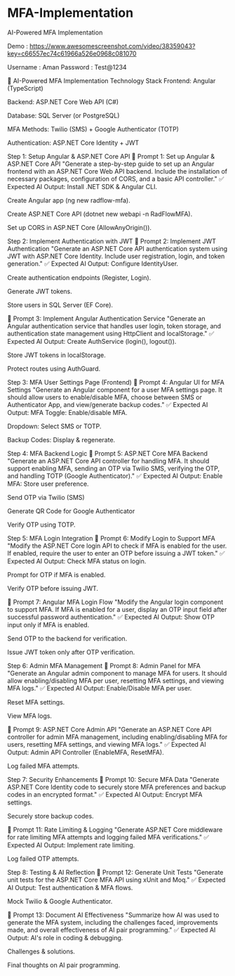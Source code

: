 # MFA-Implementation
AI-Powered MFA Implementation

Demo : https://www.awesomescreenshot.com/video/38359043?key=c66557ec74c61966a526e0968c081070

Username : Aman
Password : Test@1234

🚀 AI-Powered MFA Implementation
Technology Stack
Frontend: Angular (TypeScript)


Backend: ASP.NET Core Web API (C#)


Database: SQL Server (or PostgreSQL)


MFA Methods: Twilio (SMS) + Google Authenticator (TOTP)


Authentication: ASP.NET Core Identity + JWT



Step 1: Setup Angular & ASP.NET Core API
📌 Prompt 1: Set up Angular & ASP.NET Core API
"Generate a step-by-step guide to set up an Angular frontend with an ASP.NET Core Web API backend. Include the installation of necessary packages, configuration of CORS, and a basic API controller."
✅ Expected AI Output:
Install .NET SDK & Angular CLI.


Create Angular app (ng new radflow-mfa).


Create ASP.NET Core API (dotnet new webapi -n RadFlowMFA).


Set up CORS in ASP.NET Core (AllowAnyOrigin()).



Step 2: Implement Authentication with JWT
📌 Prompt 2: Implement JWT Authentication
"Generate an ASP.NET Core API authentication system using JWT with ASP.NET Core Identity. Include user registration, login, and token generation."
✅ Expected AI Output:
Configure IdentityUser.


Create authentication endpoints (Register, Login).


Generate JWT tokens.


Store users in SQL Server (EF Core).


📌 Prompt 3: Implement Angular Authentication Service
"Generate an Angular authentication service that handles user login, token storage, and authentication state management using HttpClient and localStorage."
✅ Expected AI Output:
Create AuthService (login(), logout()).


Store JWT tokens in localStorage.


Protect routes using AuthGuard.



Step 3: MFA User Settings Page (Frontend)
📌 Prompt 4: Angular UI for MFA Settings
"Generate an Angular component for a user MFA settings page. It should allow users to enable/disable MFA, choose between SMS or Authenticator App, and view/generate backup codes."
✅ Expected AI Output:
MFA Toggle: Enable/disable MFA.


Dropdown: Select SMS or TOTP.


Backup Codes: Display & regenerate.



Step 4: MFA Backend Logic
📌 Prompt 5: ASP.NET Core MFA Backend
"Generate an ASP.NET Core API controller for handling MFA. It should support enabling MFA, sending an OTP via Twilio SMS, verifying the OTP, and handling TOTP (Google Authenticator)."
✅ Expected AI Output:
Enable MFA: Store user preference.


Send OTP via Twilio (SMS)


Generate QR Code for Google Authenticator


Verify OTP using TOTP.



Step 5: MFA Login Integration
📌 Prompt 6: Modify Login to Support MFA
"Modify the ASP.NET Core login API to check if MFA is enabled for the user. If enabled, require the user to enter an OTP before issuing a JWT token."
✅ Expected AI Output:
Check MFA status on login.


Prompt for OTP if MFA is enabled.


Verify OTP before issuing JWT.


📌 Prompt 7: Angular MFA Login Flow
"Modify the Angular login component to support MFA. If MFA is enabled for a user, display an OTP input field after successful password authentication."
✅ Expected AI Output:
Show OTP input only if MFA is enabled.


Send OTP to the backend for verification.


Issue JWT token only after OTP verification.



Step 6: Admin MFA Management
📌 Prompt 8: Admin Panel for MFA
"Generate an Angular admin component to manage MFA for users. It should allow enabling/disabling MFA per user, resetting MFA settings, and viewing MFA logs."
✅ Expected AI Output:
Enable/Disable MFA per user.


Reset MFA settings.


View MFA logs.


📌 Prompt 9: ASP.NET Core Admin API
"Generate an ASP.NET Core API controller for admin MFA management, including enabling/disabling MFA for users, resetting MFA settings, and viewing MFA logs."
✅ Expected AI Output:
Admin API Controller (EnableMFA, ResetMFA).


Log failed MFA attempts.



Step 7: Security Enhancements
📌 Prompt 10: Secure MFA Data
"Generate ASP.NET Core Identity code to securely store MFA preferences and backup codes in an encrypted format."
✅ Expected AI Output:
Encrypt MFA settings.


Securely store backup codes.


📌 Prompt 11: Rate Limiting & Logging
"Generate ASP.NET Core middleware for rate limiting MFA attempts and logging failed MFA verifications."
✅ Expected AI Output:
Implement rate limiting.


Log failed OTP attempts.



Step 8: Testing & AI Reflection
📌 Prompt 12: Generate Unit Tests
"Generate unit tests for the ASP.NET Core MFA API using xUnit and Moq."
✅ Expected AI Output:
Test authentication & MFA flows.


Mock Twilio & Google Authenticator.


📌 Prompt 13: Document AI Effectiveness
"Summarize how AI was used to generate the MFA system, including the challenges faced, improvements made, and overall effectiveness of AI pair programming."
✅ Expected AI Output:
AI's role in coding & debugging.


Challenges & solutions.


Final thoughts on AI pair programming.




